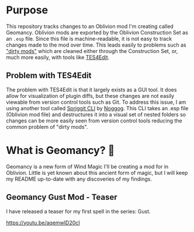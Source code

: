 # Purpose
This repository tracks changes to an Oblivion mod I'm creating called Geomancy. Oblivion mods are exported by the Oblivion Construction Set as an `.esp` file. Since this file is machine-readable, it is not easy to track changes made to the mod over time. This leads easily to problems such as ["dirty mods"](https://cs.uesp.net/wiki/TES4Edit/Mod_cleaning_tutorial_with_TES4Edit) which are cleaned either through the Construction Set, or, much more easily, with tools like [TES4Edit](https://github.com/TES5Edit).

## Problem with TES4Edit
The problem with TES4Edit is that it largely exists as a GUI tool. It does allow for visualization of plugin diffs, but these changes are not easily viewable from version control tools such as Git. To address this issue, I am using another tool called [Spriggit CLI](https://github.com/Mutagen-Modding/Spriggit) by [Noggog](https://github.com/Noggog). This CLI takes an .esp file (Oblivion mod file) and destructures it into a visual set of nested folders so changes can be more easily seen from version control tools reducing the common problem of "dirty mods".

# What is Geomancy? 🍃
Geomancy is a new form of Wind Magic I'll be creating a mod for in Oblivion. Little is yet known about this ancient form of magic, but I will keep my README up-to-date with any discoveries of my findings.

## Geomancy Gust Mod - Teaser
I have released a teaser for my first spell in the series: Gust.

https://youtu.be/aqemwID20cI
